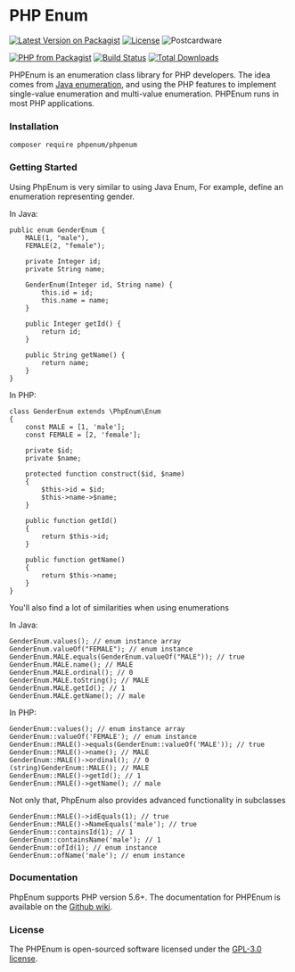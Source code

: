 # PHP Enum

[![Latest Version on Packagist](https://img.shields.io/packagist/v/phpenum/phpenum.svg?style=for-the-badge)](https://packagist.org/packages/phpenum/phpenum)
[![License](https://img.shields.io/github/license/yinfuyuan/php-enum?style=for-the-badge)](https://github.com/yinfuyuan/php-enum/blob/master/LICENSE.md)
![Postcardware](https://img.shields.io/badge/Postcardware-%F0%9F%92%8C-197593?style=for-the-badge)

[![PHP from Packagist](https://img.shields.io/packagist/php-v/phpenum/phpenum?style=flat-square)](https://packagist.org/packages/phpenum/phpenum)
[![Build Status](https://img.shields.io/github/workflow/status/yinfuyuan/php-enum/tests?label=tests&style=flat-square)](https://github.com/yinfuyuan/php-enum/actions?query=workflow%3Atests)
[![Total Downloads](https://img.shields.io/packagist/dt/phpenum/phpenum.svg?style=flat-square)](https://packagist.org/packages/phpenum/phpenum)

PHPEnum is an enumeration class library for PHP developers. The idea comes from [Java enumeration](https://docs.oracle.com/javase/8/docs/api/java/lang/Enum.html), and using the PHP features to implement single-value enumeration and multi-value enumeration. PHPEnum runs in most PHP applications.

### Installation

    composer require phpenum/phpenum

### Getting Started

Using PhpEnum is very similar to using Java Enum, For example, define an enumeration representing gender.

In Java:

    public enum GenderEnum {
        MALE(1, "male"),
        FEMALE(2, "female");
    
        private Integer id;
        private String name;
    
        GenderEnum(Integer id, String name) {
            this.id = id;
            this.name = name;
        }
    
        public Integer getId() {
            return id;
        }
    
        public String getName() {
            return name;
        }
    }

In PHP:

    class GenderEnum extends \PhpEnum\Enum
    {
        const MALE = [1, 'male'];
        const FEMALE = [2, 'female'];
    
        private $id;
        private $name;
    
        protected function construct($id, $name)
        {
            $this->id = $id;
            $this->name->$name;
        }
    
        public function getId()
        {
            return $this->id;
        }
        
        public function getName()
        {
            return $this->name;
        }
    }

You'll also find a lot of similarities when using enumerations

In Java:

    GenderEnum.values(); // enum instance array
    GenderEnum.valueOf("FEMALE"); // enum instance
    GenderEnum.MALE.equals(GenderEnum.valueOf("MALE")); // true
    GenderEnum.MALE.name(); // MALE
    GenderEnum.MALE.ordinal(); // 0
    GenderEnum.MALE.toString(); // MALE
    GenderEnum.MALE.getId(); // 1
    GenderEnum.MALE.getName(); // male

In PHP:

    GenderEnum::values(); // enum instance array
    GenderEnum::valueOf('FEMALE'); // enum instance
    GenderEnum::MALE()->equals(GenderEnum::valueOf('MALE')); // true
    GenderEnum::MALE()->name(); // MALE
    GenderEnum::MALE()->ordinal(); // 0
    (string)GenderEnum::MALE(); // MALE
    GenderEnum::MALE()->getId(); // 1
    GenderEnum::MALE()->getName(); // male

Not only that, PhpEnum also provides advanced functionality in subclasses

    GenderEnum::MALE()->idEquals(1); // true
    GenderEnum::MALE()->NameEquals('male'); // true
    GenderEnum::containsId(1); // 1
    GenderEnum::containsName('male'); // 1
    GenderEnum::ofId(1); // enum instance
    GenderEnum::ofName('male'); // enum instance

### Documentation

PhpEnum supports PHP version 5.6+. The documentation for PHPEnum is available on the [Github wiki](https://github.com/yinfuyuan/php-enum/wiki).

### License

The PHPEnum is open-sourced software licensed under the [GPL-3.0 license](https://github.com/yinfuyuan/php-enum/blob/master/LICENSE).
